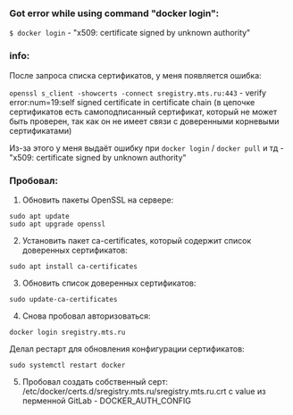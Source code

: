 ### Got error while using command "docker login":

`$ docker login` - "x509: certificate signed by unknown authority"

### info:

После запроса списка сертификатов, у меня появляется ошибка:

`openssl s_client -showcerts -connect sregistry.mts.ru:443` - verify error:num=19:self signed certificate in certificate chain (в цепочке сертификатов есть самоподписанный сертификат, который не может быть проверен, так как он не имеет связи с доверенными корневыми сертификатами)

Из-за этого у меня выдаёт ошибку при `docker login` / `docker pull` и тд - "x509: certificate signed by unknown authority"



### Пробовал:

1. Обновить пакеты OpenSSL на сервере:

`sudo apt update`\
`sudo apt upgrade openssl`

2. Установить пакет ca-certificates, который содержит список доверенных сертификатов:

`sudo apt install ca-certificates`

3. Обновить список доверенных сертификатов:

`sudo update-ca-certificates`

4. Снова пробовал авторизоваться:

`docker login sregistry.mts.ru`

Делал рестарт для обновления конфигурации сертификатов:

`sudo systemctl restart docker`

5. Пробовал создать собственный серт:
   /etc/docker/certs.d/sregistry.mts.ru/sregistry.mts.ru.crt
   с value из перменной GitLab - DOCKER_AUTH_CONFIG